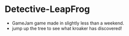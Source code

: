 # Detective-LeapFrog
- GameJam game made in slightly less than a weekend.
- jump up the tree to see what kroaker has discovered!
